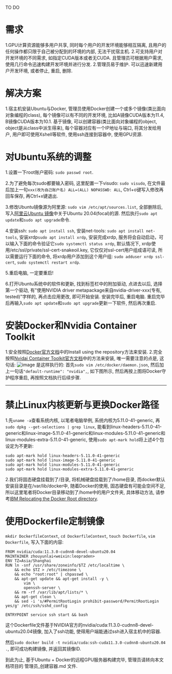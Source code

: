 TO DO

# 需求
1.GPU计算资源能够多用户共享, 同时每个用户的开发环境能够相互隔离, 且用户的任何操作都只限于自己被分配到的环境的内部, 无法干扰宿主机.
2.可支持用户对开发环境的不同需求, 如指定CUDA版本或者无CUDA. 且管理员可根据用户需求, 使用几行命令迅速构建开发环境并进行分发.
2.管理员易于维护. 可以迅速新建用户开发环境, 或者停止, 重启, 删除.

# 解决方案
1.宿主机安装Ubuntu与Docker, 管理员使用Docker创建一个或多个镜像(类比面向对象编程的class), 每个镜像可以有不同的开发环境, 比如A镜像CUDA版本为11.4, B镜像CUDA版本为10.1.
基于镜像, 可以创建容器(类比面向对象编程的object, object是从class中派生得来), 每个容器对应有一个IP地址与端口, 将其分发给用户, 用户即可使用Xshell等软件, 使用ssh连接到容器中, 使用GPU资源.

# 对Ubuntu系统的调整
1.设置一下root账户密码: ```sudo passwd root```.

2.为了避免每次sudo都要输入密码, 这里配置一下visudo: ```sudo visudo```, 在文件最后加上一句```xxx(改为自己账户名) ALL=(ALL) NOPASSWD: ALL```, Ctrl+o键写入修改再回车保存, 再Ctrl+x键退出.

3.修改Ubuntu镜像源为阿里源: ```sudo vim /etc/apt/sources.list```, 全部删除后, 写入[阿里云Ubuntu 镜像](https://developer.aliyun.com/mirror/ubuntu)中关于Ubuntu 20.04(focal)的源. 然后执行```sudo apt update```和```sudo apt upgrade```命令.

4.安装ssh: ```sudo apt install ssh```, 安装net-tools: ```sudo apt install net-tools```, 安装xrdp```sudo apt install xrdp```, 安装完成xrdp, 服务将会自动启动，可以输入下面的命令验证它```sudo systemctl status xrdp```,
默认情况下, xrdp使用/etc/ssl/private/ssl-cert-snakeoil.key, 它仅仅对ssl-cert用户组成语可读, 所以需要运行下面的命令, 将xrdp用户添加到这个用户组: ```sudo adduser xrdp ssl-cert```, ```sudo systemctl restart xrdp```.

5.重启电脑, 一定要重启!

6.打开Ubuntu系统中的软件和更新, 找到标签栏中的附加驱动, 点进去以后, 选择第一个驱动, 有"使用NVIDIA driver metapackage来自nvidia-driver-xxx(专有, tested)"字样的, 再点击应用更改, 即可开始安装. 安装完毕后, 重启电脑. 重启完毕后再输入```sudo apt update```和```sudo apt upgrade```更新一下软件, 然后再次重启.

# 安装Docker和Nvidia Container Toolkit
1.安全按照[Docker官方文档](https://docs.docker.com/engine/install/ubuntu/#installation-methods)中的Install using the repository方法来安装.
2.完全按照[Nvidai Container Toolkit官方文档](https://docs.nvidia.com/datacenter/cloud-native/container-toolkit/install-guide.html#installing-on-ubuntu-and-debian)中的方法来安装, 唯一需要注意的点是, 这句话:
![image](https://user-images.githubusercontent.com/46392714/143682609-6e27caae-2a65-4a46-914c-9dd60b2a7be7.png)
是这样执行的: 首先```sudo vim /etc/docker/daemon.json```, 然后加上一句话```"default-runtime": "nvidia",```, 如下图所示, 然后再按上图将Docker守护程序重启, 再按照文档执行后续步骤.
******

# 禁止Linux内核更新与更换Docker路径
1.先```uname -a```查看系统内核, 以笔者电脑举例, 系统内核为5.11.0-41-generic, 再```sudo dpkg --get-selections | grep linux```, 能看到linux-headers-5.11.0-41-generic和linux-image-5.11.0-41-generic和linux-modules-5.11.0-41-generic和linux-modules-extra-5.11.0-41-generic, 使用```sudo apt-mark hold```将上述4个包设定为不更新:
```
sudo apt-mark hold linux-headers-5.11.0-41-generic
sudo apt-mark hold linux-image-5.11.0-41-generic
sudo apt-mark hold linux-modules-5.11.0-41-generic
sudo apt-mark hold linux-modules-extra-5.11.0-41-generic
```

2.我们将固态硬盘挂载到了/目录, 将机械硬盘挂载到了/home目录, 而docker默认安装目录是在/var/lib/docker中, 随着Docker的使用, 固态硬盘有可能会空间不足, 所以这里笔者将Docker目录移动到了/home中的用户文件夹, 具体移动方法, 请参考[IBM Relocating the Docker Root directory](https://www.ibm.com/docs/en/z-logdata-analytics/5.1.0?topic=compose-relocating-docker-root-directory).

# 使用Dockerfile定制镜像
```mkdir DockerfileContext```, ```cd DockerfileContext```, ```touch Dockerfile```, ```vim Dockerfile```, 写入下面的内容:
```
FROM nvidia/cuda:11.3.0-cudnn8-devel-ubuntu20.04
MAINTAINER zhouyunlai<weixin:leopraden>
ENV TZ=Asia/Shanghai
RUN ln -snf /usr/share/zoneinfo/$TZ /etc/localtime \
    && echo $TZ > /etc/timezone \
    && echo "root:root" | chpasswd \
    && apt-get update && apt-get install -y \
        vim \
        openssh-server \
    && rm -rf /var/lib/apt/lists/* \
    && apt-get clean \
    && sed -i 's/#PermitRootLogin prohibit-password/PermitRootLogin yes/g' /etc/ssh/sshd_config

ENTRYPOINT service ssh start && bash
```
这个Dockerfile文件基于NVIDIA官方的nvidia/cuda:11.3.0-cudnn8-devel-ubuntu20.04镜像, 加入了ssh功能, 使得用户端能通过ssh进入宿主机中的容器.

然后```sudo docker build -t nvidia/cuda:ssh-cuda11.3.0-cudnn8-ubuntu20.04 .```, 即可成功构建镜像, 并返回其镜像ID.

到此为止, 基于Ubuntu + Docker的远程GPU服务器构建完毕, 管理员请转向本文档项目的 管理员_创建容器.md 文件.
